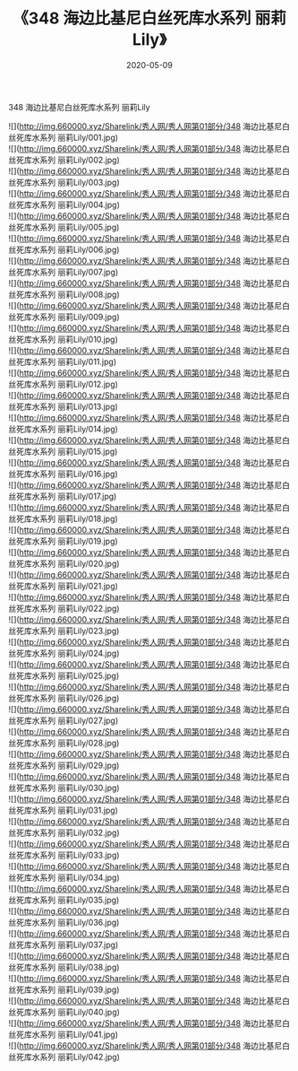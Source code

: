 ﻿---
layout: post
title:  《348 海边比基尼白丝死库水系列 丽莉Lily》
date:   2020-05-09
img: http://img.660000.xyz/Sharelink/秀人网/秀人网第01部分/348 海边比基尼白丝死库水系列 丽莉Lily/000.jpg
categories: [美女, 清纯, 唯美]
---

348 海边比基尼白丝死库水系列 丽莉Lily

  ![](http://img.660000.xyz/Sharelink/秀人网/秀人网第01部分/348 海边比基尼白丝死库水系列 丽莉Lily/001.jpg) <br> ![](http://img.660000.xyz/Sharelink/秀人网/秀人网第01部分/348 海边比基尼白丝死库水系列 丽莉Lily/002.jpg) <br> ![](http://img.660000.xyz/Sharelink/秀人网/秀人网第01部分/348 海边比基尼白丝死库水系列 丽莉Lily/003.jpg) <br> ![](http://img.660000.xyz/Sharelink/秀人网/秀人网第01部分/348 海边比基尼白丝死库水系列 丽莉Lily/004.jpg) <br> ![](http://img.660000.xyz/Sharelink/秀人网/秀人网第01部分/348 海边比基尼白丝死库水系列 丽莉Lily/005.jpg) <br> ![](http://img.660000.xyz/Sharelink/秀人网/秀人网第01部分/348 海边比基尼白丝死库水系列 丽莉Lily/006.jpg) <br> ![](http://img.660000.xyz/Sharelink/秀人网/秀人网第01部分/348 海边比基尼白丝死库水系列 丽莉Lily/007.jpg) <br> ![](http://img.660000.xyz/Sharelink/秀人网/秀人网第01部分/348 海边比基尼白丝死库水系列 丽莉Lily/008.jpg) <br> ![](http://img.660000.xyz/Sharelink/秀人网/秀人网第01部分/348 海边比基尼白丝死库水系列 丽莉Lily/009.jpg) <br> ![](http://img.660000.xyz/Sharelink/秀人网/秀人网第01部分/348 海边比基尼白丝死库水系列 丽莉Lily/010.jpg) <br> ![](http://img.660000.xyz/Sharelink/秀人网/秀人网第01部分/348 海边比基尼白丝死库水系列 丽莉Lily/011.jpg) <br> ![](http://img.660000.xyz/Sharelink/秀人网/秀人网第01部分/348 海边比基尼白丝死库水系列 丽莉Lily/012.jpg) <br> ![](http://img.660000.xyz/Sharelink/秀人网/秀人网第01部分/348 海边比基尼白丝死库水系列 丽莉Lily/013.jpg) <br> ![](http://img.660000.xyz/Sharelink/秀人网/秀人网第01部分/348 海边比基尼白丝死库水系列 丽莉Lily/014.jpg) <br> ![](http://img.660000.xyz/Sharelink/秀人网/秀人网第01部分/348 海边比基尼白丝死库水系列 丽莉Lily/015.jpg) <br> ![](http://img.660000.xyz/Sharelink/秀人网/秀人网第01部分/348 海边比基尼白丝死库水系列 丽莉Lily/016.jpg) <br> ![](http://img.660000.xyz/Sharelink/秀人网/秀人网第01部分/348 海边比基尼白丝死库水系列 丽莉Lily/017.jpg) <br> ![](http://img.660000.xyz/Sharelink/秀人网/秀人网第01部分/348 海边比基尼白丝死库水系列 丽莉Lily/018.jpg) <br> ![](http://img.660000.xyz/Sharelink/秀人网/秀人网第01部分/348 海边比基尼白丝死库水系列 丽莉Lily/019.jpg) <br> ![](http://img.660000.xyz/Sharelink/秀人网/秀人网第01部分/348 海边比基尼白丝死库水系列 丽莉Lily/020.jpg) <br> ![](http://img.660000.xyz/Sharelink/秀人网/秀人网第01部分/348 海边比基尼白丝死库水系列 丽莉Lily/021.jpg) <br> ![](http://img.660000.xyz/Sharelink/秀人网/秀人网第01部分/348 海边比基尼白丝死库水系列 丽莉Lily/022.jpg) <br> ![](http://img.660000.xyz/Sharelink/秀人网/秀人网第01部分/348 海边比基尼白丝死库水系列 丽莉Lily/023.jpg) <br> ![](http://img.660000.xyz/Sharelink/秀人网/秀人网第01部分/348 海边比基尼白丝死库水系列 丽莉Lily/024.jpg) <br> ![](http://img.660000.xyz/Sharelink/秀人网/秀人网第01部分/348 海边比基尼白丝死库水系列 丽莉Lily/025.jpg) <br> ![](http://img.660000.xyz/Sharelink/秀人网/秀人网第01部分/348 海边比基尼白丝死库水系列 丽莉Lily/026.jpg) <br> ![](http://img.660000.xyz/Sharelink/秀人网/秀人网第01部分/348 海边比基尼白丝死库水系列 丽莉Lily/027.jpg) <br> ![](http://img.660000.xyz/Sharelink/秀人网/秀人网第01部分/348 海边比基尼白丝死库水系列 丽莉Lily/028.jpg) <br> ![](http://img.660000.xyz/Sharelink/秀人网/秀人网第01部分/348 海边比基尼白丝死库水系列 丽莉Lily/029.jpg) <br> ![](http://img.660000.xyz/Sharelink/秀人网/秀人网第01部分/348 海边比基尼白丝死库水系列 丽莉Lily/030.jpg) <br> ![](http://img.660000.xyz/Sharelink/秀人网/秀人网第01部分/348 海边比基尼白丝死库水系列 丽莉Lily/031.jpg) <br> ![](http://img.660000.xyz/Sharelink/秀人网/秀人网第01部分/348 海边比基尼白丝死库水系列 丽莉Lily/032.jpg) <br> ![](http://img.660000.xyz/Sharelink/秀人网/秀人网第01部分/348 海边比基尼白丝死库水系列 丽莉Lily/033.jpg) <br> ![](http://img.660000.xyz/Sharelink/秀人网/秀人网第01部分/348 海边比基尼白丝死库水系列 丽莉Lily/034.jpg) <br> ![](http://img.660000.xyz/Sharelink/秀人网/秀人网第01部分/348 海边比基尼白丝死库水系列 丽莉Lily/035.jpg) <br> ![](http://img.660000.xyz/Sharelink/秀人网/秀人网第01部分/348 海边比基尼白丝死库水系列 丽莉Lily/036.jpg) <br> ![](http://img.660000.xyz/Sharelink/秀人网/秀人网第01部分/348 海边比基尼白丝死库水系列 丽莉Lily/037.jpg) <br> ![](http://img.660000.xyz/Sharelink/秀人网/秀人网第01部分/348 海边比基尼白丝死库水系列 丽莉Lily/038.jpg) <br> ![](http://img.660000.xyz/Sharelink/秀人网/秀人网第01部分/348 海边比基尼白丝死库水系列 丽莉Lily/039.jpg) <br> ![](http://img.660000.xyz/Sharelink/秀人网/秀人网第01部分/348 海边比基尼白丝死库水系列 丽莉Lily/040.jpg) <br> ![](http://img.660000.xyz/Sharelink/秀人网/秀人网第01部分/348 海边比基尼白丝死库水系列 丽莉Lily/041.jpg) <br> ![](http://img.660000.xyz/Sharelink/秀人网/秀人网第01部分/348 海边比基尼白丝死库水系列 丽莉Lily/042.jpg) <br>